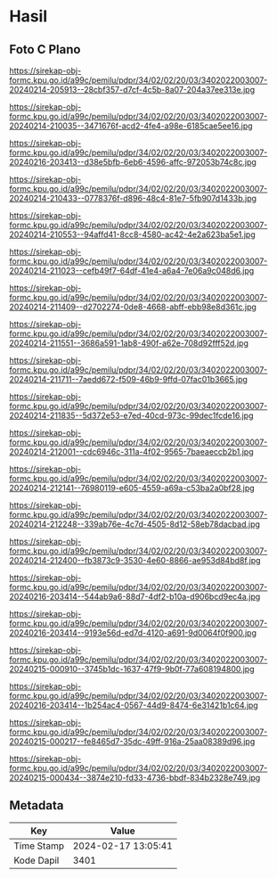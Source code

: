 # Hasil

## Foto C Plano

https://sirekap-obj-formc.kpu.go.id/a99c/pemilu/pdpr/34/02/02/20/03/3402022003007-20240214-205913--28cbf357-d7cf-4c5b-8a07-204a37ee313e.jpg

https://sirekap-obj-formc.kpu.go.id/a99c/pemilu/pdpr/34/02/02/20/03/3402022003007-20240214-210035--3471676f-acd2-4fe4-a98e-6185cae5ee16.jpg

https://sirekap-obj-formc.kpu.go.id/a99c/pemilu/pdpr/34/02/02/20/03/3402022003007-20240216-203413--d38e5bfb-6eb6-4596-affc-972053b74c8c.jpg

https://sirekap-obj-formc.kpu.go.id/a99c/pemilu/pdpr/34/02/02/20/03/3402022003007-20240214-210433--0778376f-d896-48c4-81e7-5fb907d1433b.jpg

https://sirekap-obj-formc.kpu.go.id/a99c/pemilu/pdpr/34/02/02/20/03/3402022003007-20240214-210553--94affd41-8cc8-4580-ac42-4e2a623ba5e1.jpg

https://sirekap-obj-formc.kpu.go.id/a99c/pemilu/pdpr/34/02/02/20/03/3402022003007-20240214-211023--cefb49f7-64df-41e4-a6a4-7e06a9c048d6.jpg

https://sirekap-obj-formc.kpu.go.id/a99c/pemilu/pdpr/34/02/02/20/03/3402022003007-20240214-211409--d2702274-0de8-4668-abff-ebb98e8d361c.jpg

https://sirekap-obj-formc.kpu.go.id/a99c/pemilu/pdpr/34/02/02/20/03/3402022003007-20240214-211551--3686a591-1ab8-490f-a62e-708d92fff52d.jpg

https://sirekap-obj-formc.kpu.go.id/a99c/pemilu/pdpr/34/02/02/20/03/3402022003007-20240214-211711--7aedd672-f509-46b9-9ffd-07fac01b3665.jpg

https://sirekap-obj-formc.kpu.go.id/a99c/pemilu/pdpr/34/02/02/20/03/3402022003007-20240214-211835--5d372e53-e7ed-40cd-973c-99dec1fcde16.jpg

https://sirekap-obj-formc.kpu.go.id/a99c/pemilu/pdpr/34/02/02/20/03/3402022003007-20240214-212001--cdc6946c-311a-4f02-9565-7baeaeccb2b1.jpg

https://sirekap-obj-formc.kpu.go.id/a99c/pemilu/pdpr/34/02/02/20/03/3402022003007-20240214-212141--76980119-e605-4559-a69a-c53ba2a0bf28.jpg

https://sirekap-obj-formc.kpu.go.id/a99c/pemilu/pdpr/34/02/02/20/03/3402022003007-20240214-212248--339ab76e-4c7d-4505-8d12-58eb78dacbad.jpg

https://sirekap-obj-formc.kpu.go.id/a99c/pemilu/pdpr/34/02/02/20/03/3402022003007-20240214-212400--fb3873c9-3530-4e60-8866-ae953d84bd8f.jpg

https://sirekap-obj-formc.kpu.go.id/a99c/pemilu/pdpr/34/02/02/20/03/3402022003007-20240216-203414--544ab9a6-88d7-4df2-b10a-d906bcd9ec4a.jpg

https://sirekap-obj-formc.kpu.go.id/a99c/pemilu/pdpr/34/02/02/20/03/3402022003007-20240216-203414--9193e56d-ed7d-4120-a691-9d0064f0f900.jpg

https://sirekap-obj-formc.kpu.go.id/a99c/pemilu/pdpr/34/02/02/20/03/3402022003007-20240215-000910--3745b1dc-1637-47f9-9b0f-77a608194800.jpg

https://sirekap-obj-formc.kpu.go.id/a99c/pemilu/pdpr/34/02/02/20/03/3402022003007-20240216-203414--1b254ac4-0567-44d9-8474-6e31421b1c64.jpg

https://sirekap-obj-formc.kpu.go.id/a99c/pemilu/pdpr/34/02/02/20/03/3402022003007-20240215-000217--fe8465d7-35dc-49ff-916a-25aa08389d96.jpg

https://sirekap-obj-formc.kpu.go.id/a99c/pemilu/pdpr/34/02/02/20/03/3402022003007-20240215-000434--3874e210-fd33-4736-bbdf-834b2328e749.jpg


## Metadata

| Key        | Value               |
| ---------- | ------------------- |
| Time Stamp | 2024-02-17 13:05:41 |
| Kode Dapil | 3401                |



